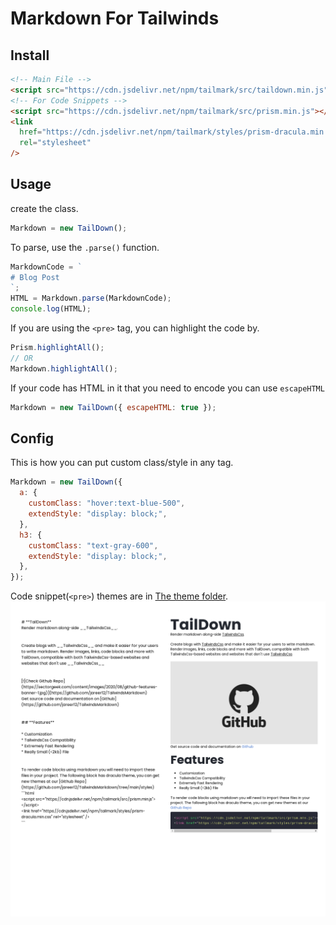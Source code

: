 # Markdown For Tailwinds

## Install

```html
<!-- Main File -->
<script src="https://cdn.jsdelivr.net/npm/tailmark/src/taildown.min.js"></script>
<!-- For Code Snippets -->
<script src="https://cdn.jsdelivr.net/npm/tailmark/src/prism.min.js"></script>
<link
  href="https://cdn.jsdelivr.net/npm/tailmark/styles/prism-dracula.min.css"
  rel="stylesheet"
/>
```

## Usage

create the class.

```js
Markdown = new TailDown();
```

To parse, use the `.parse()` function.

```js
MarkdownCode = `
# Blog Post
`;
HTML = Markdown.parse(MarkdownCode);
console.log(HTML);
```

If you are using the `<pre>` tag, you can highlight the code by.

```js
Prism.highlightAll();
// OR
Markdown.highlightAll();
```

If your code has HTML in it that you need to encode you can use `escapeHTML`

```js
Markdown = new TailDown({ escapeHTML: true });
```

## Config

This is how you can put custom class/style in any tag.

```js
Markdown = new TailDown({
  a: {
    customClass: "hover:text-blue-500",
    extendStyle: "display: block;",
  },
  h3: {
    customClass: "text-gray-600",
    extendStyle: "display: block;",
  },
});
```

Code snippet(`<pre>`) themes are in [The theme folder](./styles).
![Preview](./preview.png)
